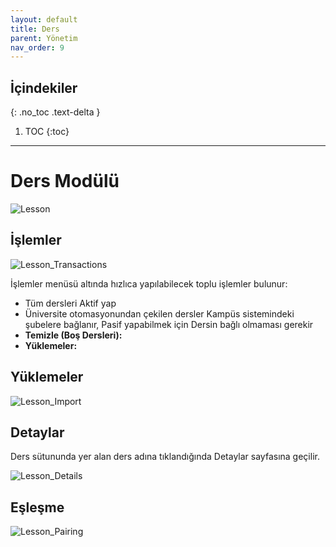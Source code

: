 ```yaml
---
layout: default
title: Ders
parent: Yönetim
nav_order: 9
---
```


## İçindekiler
{: .no_toc .text-delta }

1. TOC
{:toc}

---

# Ders Modülü

![Lesson](/docs.toltekcampus.com/media/modules/lesson/lesson.png)

## İşlemler

![Lesson_Transactions](/docs.toltekcampus.com/media/modules/lesson/lesson_transactions.png)

İşlemler menüsü altında hızlıca yapılabilecek toplu işlemler bulunur:

* Tüm dersleri Aktif yap
* Üniversite otomasyonundan çekilen dersler Kampüs sistemindeki şubelere bağlanır, Pasif yapabilmek için Dersin bağlı olmaması gerekir
* **Temizle (Boş Dersleri):**
* **Yüklemeler:**

## Yüklemeler

![Lesson_Import](/docs.toltekcampus.com/media/modules/lesson/lesson_import.png)

## Detaylar

Ders sütununda yer alan ders adına tıklandığında Detaylar sayfasına geçilir.

![Lesson_Details](/docs.toltekcampus.com/media/modules/lesson/lesson_details.png)

## Eşleşme

![Lesson_Pairing](/docs.toltekcampus.com/media/modules/lesson/lesson_pairing.png)
